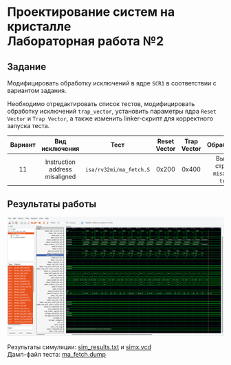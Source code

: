 # Проектирование систем на кристалле <br> Лабораторная работа №2

## Задание

Модифицировать обработку исключений в ядре `SCR1` в соответствии с вариантом задания.

Необходимо отредактировать список тестов, модифицировать обработку исключений `trap_vector`, установить параметры ядра `Reset Vector` и `Trap Vector`, а также изменить linker-скрипт для корректного запуска теста.

Вариант | Вид исключения |  Тест  | Reset Vector | Trap Vector | Обработчик
:-----: |:-------------: | :----: | :----------: | :---------: | :--------:
11  | Instruction address misaligned | `isa/rv32mi/ma_fetch.S` | 0x200 | 0x400 | Вывод строки `misalign trap`

## Результаты работы

![image](lab_src1_sim/picture.png)

Результаты симуляции: [sim_results.txt](sim_results.txt) и [simx.vcd](simx.vcd)  
Дамп-файл теста: [ma_fetch.dump](ma_fetch.dump)

